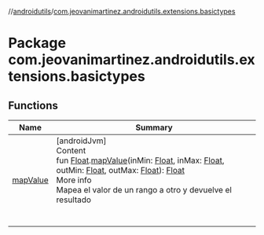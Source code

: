 //[androidutils](../index.md)/[com.jeovanimartinez.androidutils.extensions.basictypes](index.md)



# Package com.jeovanimartinez.androidutils.extensions.basictypes  


## Functions  
  
|  Name|  Summary| 
|---|---|
| <a name="com.jeovanimartinez.androidutils.extensions.basictypes//mapValue/kotlin.Float#kotlin.Float#kotlin.Float#kotlin.Float#kotlin.Float/PointingToDeclaration/"></a>[mapValue](map-value.md)| <a name="com.jeovanimartinez.androidutils.extensions.basictypes//mapValue/kotlin.Float#kotlin.Float#kotlin.Float#kotlin.Float#kotlin.Float/PointingToDeclaration/"></a>[androidJvm]  <br>Content  <br>fun [Float](https://kotlinlang.org/api/latest/jvm/stdlib/kotlin/-float/index.html).[mapValue](map-value.md)(inMin: [Float](https://kotlinlang.org/api/latest/jvm/stdlib/kotlin/-float/index.html), inMax: [Float](https://kotlinlang.org/api/latest/jvm/stdlib/kotlin/-float/index.html), outMin: [Float](https://kotlinlang.org/api/latest/jvm/stdlib/kotlin/-float/index.html), outMax: [Float](https://kotlinlang.org/api/latest/jvm/stdlib/kotlin/-float/index.html)): [Float](https://kotlinlang.org/api/latest/jvm/stdlib/kotlin/-float/index.html)  <br>More info  <br>Mapea el valor de un rango a otro y devuelve el resultado  <br><br><br>

